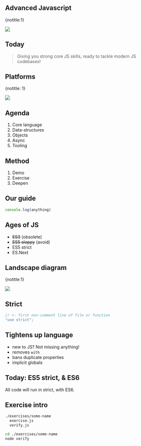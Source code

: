 ## Advanced Javascript
{notitle:1}

<img src="media/title.png">


## Today

> Giving you strong core JS skills, ready to tackle modern JS codebases!

## Platforms
{notitle: 1}

<img src=media/platforms.png>

## Agenda

1. Core language
1. Data-structures
1. Objects
1. Async
1. Tooling

## Method

1. Demo
1. Exercise
1. Deepen

## Our guide

```Javascript
console.log(anything)
```

## Ages of JS

- ~~ES3~~ (obsolete)
- ~~ES5 sloppy~~ (avoid)
- ES5 strict
- ES.Next

## Landscape diagram
{notitle:1}

<img src="media/es landscape.png">

## Strict

```javascript
// <- first non-comment line of file or function
"use strict";
```

## Tightens up language

- new to JS? Not missing anything!
- removes `with`
- bans duplicate properties
- implicit globals

## Today: ES5 strict, & ES6

All code will run in strict, with ES6.

## Exercise intro

```sh
./exercises/some-name
  exercise.js
  verify.js
```

```sh
cd ./exercises/some-name
node verify
```
